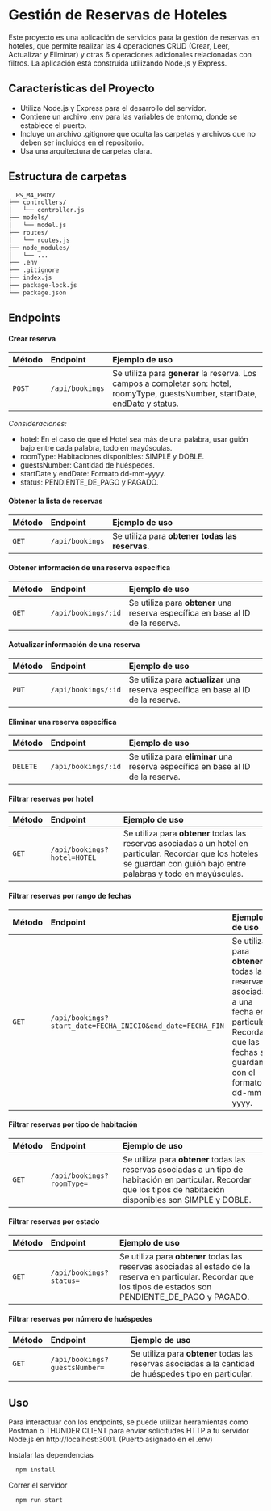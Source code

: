 
# Gestión de Reservas de Hoteles

Este proyecto es una aplicación de servicios para la gestión de reservas en hoteles, que permite realizar las 4 operaciones CRUD (Crear, Leer, Actualizar y Eliminar) y otras 6 operaciones adicionales relacionadas con filtros. La aplicación está construida utilizando Node.js y Express.

## Características del Proyecto

- Utiliza Node.js y Express para el desarrollo del servidor.
- Contiene un archivo .env para las variables de entorno, donde se establece el puerto.
- Incluye un archivo .gitignore que oculta las carpetas y archivos que no deben ser incluidos en el repositorio.
- Usa una arquitectura de carpetas clara.

## Estructura de carpetas

```bash
  FS_M4_PROY/
├── controllers/
│   └── controller.js
├── models/
│   └── model.js
├── routes/
│   └── routes.js
├── node_modules/
│   └── ...
├── .env
├── .gitignore
├── index.js
├── package-lock.js
└── package.json
```


## Endpoints

#### Crear reserva

| Método | Endpoint     | Ejemplo de uso              |
| :-------- | :------- | :------------------------- |
| `POST` | `/api/bookings` | Se utiliza para **generar** la reserva. Los campos a completar son: hotel, roomyType, guestsNumber, startDate, endDate y status.|

*Consideraciones:*
- hotel: En el caso de que el Hotel sea más de una palabra, usar guión bajo entre cada palabra, todo en mayúsculas. 
- roomType: Habitaciones disponibles: SIMPLE y DOBLE.
- guestsNumber: Cantidad de huéspedes.
- startDate y endDate: Formato dd-mm-yyyy.
- status: PENDIENTE_DE_PAGO y PAGADO.

#### Obtener la lista de reservas

| Método | Endpoint     | Ejemplo de uso              |
| :-------- | :------- | :------------------------- |
| `GET` | `/api/bookings` | Se utiliza para **obtener todas las reservas**. |

#### Obtener información de una reserva específica

| Método | Endpoint     | Ejemplo de uso              |
| :-------- | :------- | :------------------------- |
| `GET` | `/api/bookings/:id` | Se utiliza para **obtener** una reserva específica en base al ID de la reserva. |

#### Actualizar información de una reserva	

| Método | Endpoint     | Ejemplo de uso              |
| :-------- | :------- | :------------------------- |
| `PUT` | `/api/bookings/:id` | Se utiliza para **actualizar** una reserva específica en base al ID de la reserva. |

#### Eliminar una reserva específica	

| Método | Endpoint     | Ejemplo de uso              |
| :-------- | :------- | :------------------------- |
| `DELETE` | `/api/bookings/:id` | Se utiliza para **eliminar** una reserva específica en base al ID de la reserva.  |

#### Filtrar reservas por hotel	

| Método | Endpoint     | Ejemplo de uso              |
| :-------- | :------- | :------------------------- |
| `GET` | `/api/bookings?hotel=HOTEL` | Se utiliza para **obtener** todas las reservas asociadas a un hotel en particular. Recordar que los hoteles se guardan con guión bajo entre palabras y todo en mayúsculas. |

#### Filtrar reservas por rango de fechas	

| Método | Endpoint     | Ejemplo de uso              |
| :-------- | :------- | :------------------------- |
| `GET` | `/api/bookings?start_date=FECHA_INICIO&end_date=FECHA_FIN` | Se utiliza para **obtener** todas las reservas asociadas a una fecha en particular. Recordar que las fechas se guardan con el formato dd-mm-yyyy.|

#### Filtrar reservas por tipo de habitación	

| Método | Endpoint     | Ejemplo de uso              |
| :-------- | :------- | :------------------------- |
| `GET` | `/api/bookings?roomType=` | Se utiliza para **obtener** todas las reservas asociadas a un tipo de habitación en particular. Recordar que los tipos de habitación disponibles son SIMPLE y DOBLE. |

#### Filtrar reservas por estado	

| Método | Endpoint     | Ejemplo de uso              |
| :-------- | :------- | :------------------------- |
| `GET` | `/api/bookings?status=` | Se utiliza para **obtener** todas las reservas asociadas al estado de la reserva en particular. Recordar que los tipos de estados son PENDIENTE_DE_PAGO y PAGADO.|

#### Filtrar reservas por número de huéspedes	

| Método | Endpoint     | Ejemplo de uso              |
| :-------- | :------- | :------------------------- |
| `GET` | `/api/bookings?guestsNumber=` | Se utiliza para **obtener** todas las reservas asociadas a la cantidad de huéspedes tipo en particular.|


## Uso

Para interactuar con los endpoints, se puede utilizar herramientas como Postman o THUNDER CLIENT para enviar solicitudes HTTP a tu servidor Node.js en http://localhost:3001. (Puerto asignado en el .env)


Instalar las dependencias

```bash
  npm install
```

Correr el servidor

```bash
  npm run start
```
